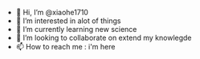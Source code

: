 - 👋 Hi, I’m @xiaohe1710
- 👀 I’m interested in alot of things
- 🌱 I’m currently learning new science
- 💞️ I’m looking to collaborate on extend my knowlegde
- 📫 How to reach me : i'm here

<!---
xiaohe1710/xiaohe1710 is a ✨ special ✨ repository because its `README.md` (this file) appears on your GitHub profile.
You can click the Preview link to take a look at your changes.
--->
